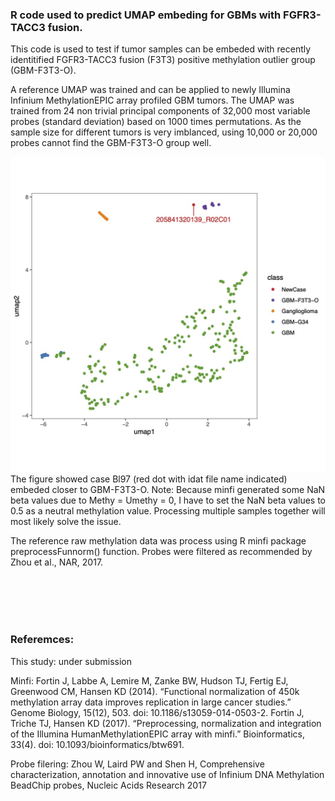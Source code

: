 ### R code used to predict UMAP embeding for GBMs with FGFR3-TACC3 fusion.

This code is used to test if tumor samples can be embeded with recently identitified FGFR3-TACC3 fusion (F3T3) positive methylation outlier group (GBM-F3T3-O).

A reference UMAP was trained and can be applied to newly Illumina Infinium MethylationEPIC array profiled GBM tumors. The UMAP was trained from 24 non trivial principal components of 32,000 most variable probes (standard deviation) based on 1000 times permutations. As the sample size for different tumors is very imblanced, using 10,000 or 20,000 probes cannot find the GBM-F3T3-O group well.

![result](R/result.jpg) The figure showed case Bl97 (red dot with idat file name indicated) embeded closer to GBM-F3T3-O. 
Note: Because minfi generated some NaN beta values due to Methy = Umethy = 0, I have to set the NaN beta values to 0.5 as a neutral methylation value. Processing multiple samples together will most likely solve the issue.

The reference raw methylation data was process using R minfi package preprocessFunnorm() function. Probes were filtered as recommended by Zhou et al., NAR, 2017.

<br/>
<br/>
<br/>
<br/>


### Referemces:

This study: under submission

Minfi:
Fortin J, Labbe A, Lemire M, Zanke BW, Hudson TJ, Fertig EJ, Greenwood CM, Hansen KD (2014). “Functional normalization of 450k methylation array data improves replication in large cancer studies.” Genome Biology, 15(12), 503. doi: 10.1186/s13059-014-0503-2.
Fortin J, Triche TJ, Hansen KD (2017). “Preprocessing, normalization and integration of the Illumina HumanMethylationEPIC array with minfi.” Bioinformatics, 33(4). doi: 10.1093/bioinformatics/btw691.

Probe filering: 
Zhou W, Laird PW and Shen H, Comprehensive characterization, annotation and innovative use of Infinium DNA Methylation BeadChip probes, Nucleic Acids Research 2017
